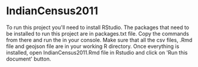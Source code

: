 # IndianCensus2011
To run this project you'll need to install RStudio.
The packages that need to be installed to run this project are in packages.txt file. Copy the commands from there and run the in your console.
Make sure that all the csv files, .Rmd file and geojson file are in your working R directory.
Once everything is installed, open IndianCensus2011.Rmd file in Rstudio and click on 'Run this document' button.
